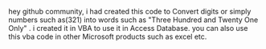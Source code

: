 hey github community, i had created this code to Convert digits or simply numbers such as(321) into words such as "Three Hundred and Twenty One Only" . i created it in VBA  to use it in Access Database. you can also use this vba code
in other Microsoft products such as excel etc.
